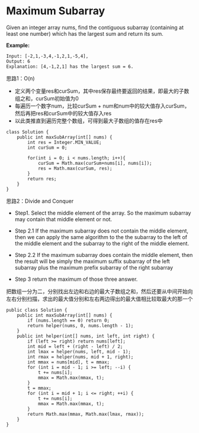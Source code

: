 # Maximum Subarray

Given an integer array nums, find the contiguous subarray (containing at least one number) which has the largest sum and return its sum.

**Example:**
```
Input: [-2,1,-3,4,-1,2,1,-5,4],
Output: 6
Explanation: [4,-1,2,1] has the largest sum = 6.
```

思路1：O(n)

* 定义两个变量res和curSum，其中res保存最终要返回的结果，即最大的子数组之和，curSum初始值为0
* 每遍历一个数字num，比较curSum + num和num中的较大值存入curSum，然后再把res和curSum中的较大值存入res
* 以此类推直到遍历完整个数组，可得到最大子数组的值存在res中

```
class Solution {
    public int maxSubArray(int[] nums) {
        int res = Integer.MIN_VALUE;
        int curSum = 0;
        
        for(int i = 0; i < nums.length; i++){
            curSum = Math.max(curSum+nums[i], nums[i]);
            res = Math.max(curSum, res);
        }
        return res;
    }
}
```

思路2：Divide and Conquer

* Step1. Select the middle element of the array.
So the maximum subarray may contain that middle element or not.

* Step 2.1 If the maximum subarray does not contain the middle element, then we can apply the same algorithm to the the subarray to the left of the middle element and the subarray to the right of the middle element.

* Step 2.2 If the maximum subarray does contain the middle element, then the result will be simply the maximum suffix subarray of the left subarray plus the maximum prefix subarray of the right subarray

* Step 3 return the maximum of those three answer.

把数组一分为二，分别找出左边和右边的最大子数组之和，然后还要从中间开始向左右分别扫描，求出的最大值分别和左右两边得出的最大值相比较取最大的那一个


```
public class Solution {
    public int maxSubArray(int[] nums) {
        if (nums.length == 0) return 0;
        return helper(nums, 0, nums.length - 1);
    }
    public int helper(int[] nums, int left, int right) {
        if (left >= right) return nums[left];
        int mid = left + (right - left) / 2;
        int lmax = helper(nums, left, mid - 1);
        int rmax = helper(nums, mid + 1, right);
        int mmax = nums[mid], t = mmax;
        for (int i = mid - 1; i >= left; --i) {
            t += nums[i];
            mmax = Math.max(mmax, t);
        }
        t = mmax;
        for (int i = mid + 1; i <= right; ++i) {
            t += nums[i];
            mmax = Math.max(mmax, t);
        }
        return Math.max(mmax, Math.max(lmax, rmax));
    }
}
```



